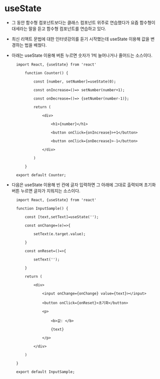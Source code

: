 # useState

+ 그 동안 함수형 컴포넌트보다는 클래스 컴포넌트 위주로 연습했다가 요즘 함수형이 대세라는 말을 듣고 함수형 컴포넌트를 연습하고 있다.
 
+ 최신 리액트 문법에 대한 인터넷강의를 듣기 시작했는데 useState 이용해 값을 변경하는 법을 배웠다. 

+ 아래는 useState 이용해 버튼 누르면 숫자가 1씩 늘어나거나 줄어드는 소스이다.

        import React, {useState} from 'react'

            function Counter() {

                const [number, setNumber]=useState(0);

                const onIncrease=()=> setNumber(number+1);

                const onDecrease=()=> {setNumber(number-1)};

                return (

                    <div>
                    
                        <h1>{number}</h1>

                        <button onClick={onIncrease}>+1</button>

                        <button onClick={onDecrease}>-1</button>

                    </div>

                )

            }

        export default Counter;

+ 다음은 useState 이용해 빈 칸에 글자 입력하면 그 아래에 그대로 출력되며 초기화 버튼 누르면 글자가 지워지는 소스이다.

        import React, {useState} from 'react'

        function InputSample() {

            const [text,setText]=useState('');

            const onChange=(e)=>{

                setText(e.target.value);

            }

            const onReset=()=>{

                setText('');

            }

            return (

                <div>

                    <input onChange={onChange} value={text}></input>

                    <button onClick={onReset}>초기화</button>

                    <p>

                        <b>값: </b>

                        {text}

                    </p>
                
                </div>

            )

        }

        export default InputSample;



